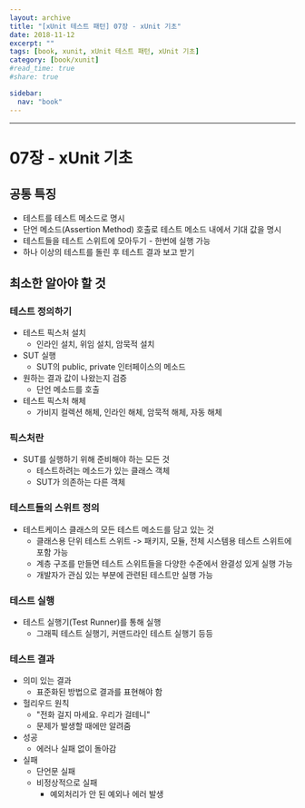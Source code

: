 ```yaml
---
layout: archive
title: "[xUnit 테스트 패턴] 07장 - xUnit 기초"
date: 2018-11-12
excerpt: ""
tags: [book, xunit, xUnit 테스트 패턴, xUnit 기초]
category: [book/xunit]
#read_time: true
#share: true

sidebar:
  nav: "book"
---
```


* * *

# 07장 - xUnit 기초

## 공통 특징

* 테스트를 테스트 메소드로 명시
* 단언 메소드(Assertion Method) 호출로 테스트 메소드 내에서 기대 값을 명시
* 테스트들을 테스트 스위트에 모아두기 - 한번에 실행 가능
* 하나 이상의 테스트를 돌린 후 테스트 결과 보고 받기

## 최소한 알아야 할 것

### 테스트 정의하기

* 테스트 픽스처 설치
  * 인라인 설치, 위임 설치, 암묵적 설치
* SUT 실행
  * SUT의 public, private 인터페이스의 메소드
* 원하는 결과 값이 나왔는지 검증
  * 단언 메소드를 호출
* 테스트 픽스처 해체
  * 가비지 컬렉션 해체, 인라인 해체, 암묵적 해체, 자동 해체

### 픽스처란

* SUT를 실행하기 위해 준비해야 하는 모든 것
  * 테스트하려는 메소드가 있는 클래스 객체
  * SUT가 의존하는 다른 객체

### 테스트들의 스위트 정의

* 테스트케이스 클래스의 모든 테스트 메소드를 담고 있는 것
  * 클래스용 단위 테스트 스위트 -> 패키지, 모듈, 전체 시스템용 테스트 스위트에 포함 가능
  * 계층 구조를 만들면 테스트 스위트들을 다양한 수준에서 완결성 있게 실행 가능
  * 개발자가 관심 있는 부분에 관련된 테스트만 실행 가능

### 테스트 실행

* 테스트 실행기(Test Runner)를 통해 실행
  * 그래픽 테스트 실행기, 커맨드라인 테스트 실행기 등등

### 테스트 결과

* 의미 있는 결과
  * 표준화된 방법으로 결과를 표현해야 함
* 헐리우드 원칙
  * "전화 걸지 마세요. 우리가 걸테니"
  * 문제가 발생할 때에만 알려줌
* 성공
  * 에러나 실패 없이 돌아감
* 실패
  * 단언문 실패
  * 비정상적으로 실패
    * 예외처리가 안 된 예외나 에러 발생